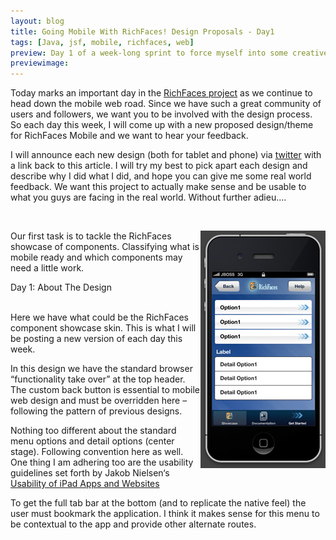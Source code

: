 ```yaml
---
layout: blog
title: Going Mobile With RichFaces! Design Proposals - Day1
tags: [Java, jsf, mobile, richfaces, web]
preview: Day 1 of a week-long sprint to force myself into some creative thinking for mobile designs.
previewimage:
---
```


<p><p>Today marks an important day in the <a href="http://www.jboss.org/richfaces">RichFaces project</a> as we continue to head down the mobile web road. Since we have such a great community of users and followers, we want you to be involved with the design process.<br /> 
So each day this week, I will come up with a new proposed design/theme for RichFaces Mobile and we want to hear your feedback. </p><p>I will announce each new design (both for tablet and phone) via <a href="https://twitter.com/#!/richfaces">twitter</a> with a link back to this article. I will try my best to pick apart each design and describe why I did what I did, and hope you can give me some real world feedback. We want this project to actually make sense and be usable to what you guys are facing in the real world. Without further adieu....</p><br /> 
<p><a href="/images/jroller/rf-mobile-skin1.JPG"><img alt="RichFace Mobile Skin1" align="right" width="200px" src="/images/jroller/rf-mobile-skin1-small.jpg"/></a>Our first task is to tackle the RichFaces showcase of components. Classifying what is mobile ready and which components may need a little work.<br /> 
<p class="pTitle">Day 1: About The Design</p><br /> 
Here we have what could be the RichFaces component showcase skin. This is what I will be posting a new version of each day this week.</p> 

<p>In this design we have the standard browser “functionality take over” at the top header. The custom back button is essential to mobile web design and must be overridden here &#8211; following the pattern of previous designs.</p> 

<p>Nothing too different about the standard menu options and detail options (center stage). Following convention here as well. One thing I am adhering too are the usability guidelines set forth by Jakob Nielsen&#8216;s <a href="http://www.nngroup.com/reports/mobile/ipad/">Usability of iPad Apps and Websites</a></p> 

<p>To get the full tab bar at the bottom (and to replicate the native feel) the user must bookmark the application. I think it makes sense for this menu to be contextual to the app and provide other alternate routes.<br /> 
</p><br /> 
<br/><br/></p>
